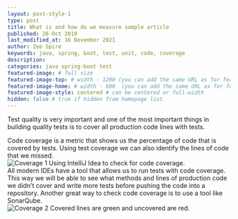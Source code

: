 ```yaml
---
layout: post-style-1
type: post
title: What is and how do we measure sample article
published: 26 Oct 2019
last_modified_at: 16 November 2021
author: Zee Spire
keywords: java, spring, boot, test, unit, code, coverage
description: 
categories: java spring-boot test
featured-image: # full size 
featured-image-top: # width - 1200 (you can add the same URL as for featured-image)
featured-image-home: # width - 600  (you can add the same URL as for featured-image) [use ~square images for homepage-style-1]
featured-image-style: centered # can be centered or full-width
hidden: false # true if hidden from homepage list
---
```

Test quality is very important and one of the most important things in building quality tests is to cover all production code lines with tests.
<div class="row mb-4">
    <div class="col-sm-12 col-lg-6">
        Code coverage is a metric that shows us the percentage of code that is covered by tests. Using test coverage we can also identify the lines of code that we missed.
    </div>
    <div class="col-sm-12 col-lg-6">
        <img src="{{ site.url }}/assets/images/posts/0002/coverage1.png" class="img-fluid img-thumbnail" alt="Coverage 1" />
        Using IntelliJ Idea to check for code coverage.
    </div>
</div>
<div class="row mb-4">
    <div class="col-sm-12 col-lg-6">
        All modern IDEs have a tool that allows us to run tests with code coverage. This way we will be able to see what methods and lines of production code we didn’t cover and write more tests before pushing the code into a repository.
        Another great way to check code coverage is to use a tool like SonarQube.
    </div>
    <div class="col-sm-12 col-lg-6">
        <img src="{{ site.url }}/assets/images/posts/0002/coverage2.png" class="img-fluid img-thumbnail" alt="Coverage 2" />
        Covered lines are green and uncovered are red.
    </div>
</div>